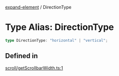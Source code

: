 [expand-element](../globals.md) / DirectionType

# Type Alias: DirectionType

```ts
type DirectionType: "horizontal" | "vertical";
```

## Defined in

[scroll/getScrollbarWidth.ts:1](https://github.com/fxss5201/expand-element/blob/main/lib/scroll/getScrollbarWidth.ts#L1)
